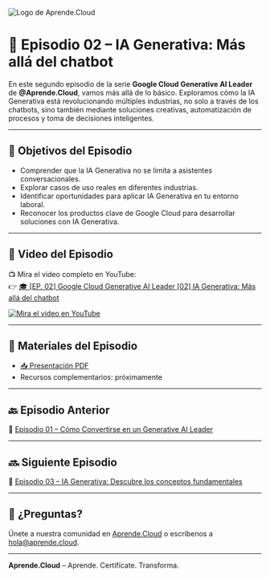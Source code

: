 ![Logo de Aprende.Cloud](https://media.licdn.com/dms/image/v2/D4E0BAQEcS_NueMRdKg/company-logo_200_200/company-logo_200_200/0/1720507130557/aprende_cloud_logo?e=1753315200&v=beta&t=4h0PIMDcupaxj_IH6IkyNkzja5ElsqWlyCQuPppjVwY)

# 🤖 Episodio 02 – IA Generativa: Más allá del chatbot

En este segundo episodio de la serie **Google Cloud Generative AI Leader** de **@Aprende.Cloud**, vamos más allá de lo básico. Exploramos cómo la IA Generativa está revolucionando múltiples industrias, no solo a través de los chatbots, sino también mediante soluciones creativas, automatización de procesos y toma de decisiones inteligentes.

---

## 🎯 Objetivos del Episodio

- Comprender que la IA Generativa no se limita a asistentes conversacionales.
- Explorar casos de uso reales en diferentes industrias.
- Identificar oportunidades para aplicar IA Generativa en tu entorno laboral.
- Reconocer los productos clave de Google Cloud para desarrollar soluciones con IA Generativa.

---

## 🎥 Video del Episodio

📺 Mira el video completo en YouTube:  
👉 [🎓 [EP. 02] Google Cloud Generative AI Leader [02] IA Generativa: Más allá del chatbot](https://www.youtube.com/watch?v=WEFjz_PbM2s)

[![Mira el video en YouTube](https://img.youtube.com/vi/rVoZCRg24HM/0.jpg)](https://www.youtube.com/watch?v=WEFjz_PbM2s)


---

## 📄 Materiales del Episodio

- [📥 Presentación PDF](./presentacion.pdf)
- Recursos complementarios: próximamente

---

## 🔙 Episodio Anterior

📘 [Episodio 01 – Cómo Convertirse en un Generative AI Leader](../ep-01-crt-gcp-generative-ai-leader-aprendecloud/)

---

## 🔜 Siguiente Episodio

🧠 [Episodio 03 – IA Generativa: Descubre los conceptos fundamentales](../ep-03-crt-gcp-generative-ai-leader-aprendecloud/)

---

## 💬 ¿Preguntas?

Únete a nuestra comunidad en [Aprende.Cloud](https://www.youtube.com/@aprendecloud) o escríbenos a hola@aprende.cloud.

---

**Aprende.Cloud** – Aprende. Certifícate. Transforma.
